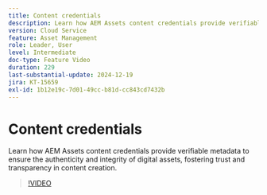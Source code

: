 ```yaml
---
title: Content credentials
description: Learn how AEM Assets content credentials provide verifiable metadata to ensure the authenticity and integrity of digital assets.
version: Cloud Service
feature: Asset Management
role: Leader, User
level: Intermediate
doc-type: Feature Video
duration: 229
last-substantial-update: 2024-12-19
jira: KT-15659
exl-id: 1b12e19c-7d01-49cc-b81d-cc843cd7432b
---
```


# Content credentials

Learn how AEM Assets content credentials provide verifiable metadata to ensure the authenticity and integrity of digital assets, fostering trust and transparency in content creation.

>[!VIDEO](https://video.tv.adobe.com/v/3441700/?learn=on&enablevpops)
